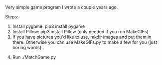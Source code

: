 Very simple game program I wrote a couple years ago. 

Steps:

1. Install pygame: pip3 install pygame 
2. Install Pillow: pip3 install Pillow    (only needed if you run MakeGIFs)
3. If you have pictures you'd like to use, mkdir images and put them in there. 
   Otherwise you can use MakeGIFs.py to make a few for you (just boring words). 
4) Run ./MatchGame.py

